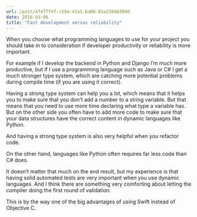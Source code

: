 ```yaml
---
url: /post/4f477f4f-c29a-41a1-ba06-81e22666300d
date: 2018-03-06
title: "Fast development versus reliability"
---
```


When you choose what programming languages to use for your project you should take in to consideration if developer productivity or reliability is more important.



For example if I develop the backend in Python and Django I&#8217;m much more productive, but if I use a programming language such as Java or C# I get a much stronger type system, which are catching more potential problems during compile time (if you are using it correct).



Having a strong type system can help you a lot, which means that it helps you to make sure that you don&#8217;t add a number to a string variable. But that means that you need to use more time declaring what type a variable has. But on the other side you often have to add more code to make sure that your data structures have the correct content in dynamic languages like Python.



And having a strong type system is also very helpful when you refactor code.



On the other hand, languages like Python often requires far less code than C# does.



It doesn&#8217;t matter that much on the end result, but my experience is that having solid automated tests are very important when you use dynamic languages. And I think there are something very comforting about letting the compiler doing the first round of validation.



This is by the way one of the big advantages of using Swift instead of Objective C.
